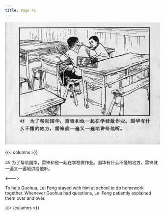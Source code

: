 ```yaml
---
title: Page 45
---
```


![leifeng page](./../../images/leifeng/seifert0522_lf_0053_0.jpg)

{{< columns >}}

45 为了帮助国华，雷锋和他一起在学校做作业。国华有什么不懂的地方，雷锋就一遍又一遍地讲给他听。

<--->

To help Guohua, Lei Feng stayed with him at school to do homework together. Whenever Guohua had questions, Lei Feng patiently explained them over and over.

{{< /columns >}}
